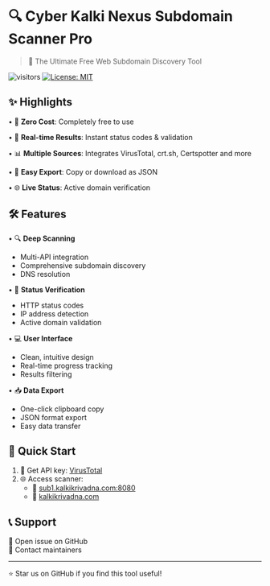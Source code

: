 # 🔍 Cyber Kalki Nexus Subdomain Scanner Pro

> 🚀 The Ultimate Free Web Subdomain Discovery Tool

![visitors](https://visitor-badge.laobi.icu/badge?page_id=cyberkalki.subdomain-scanner)
[![License: MIT](https://img.shields.io/badge/License-MIT-yellow.svg)](https://opensource.org/licenses/MIT)

## ✨ Highlights

• 🎯 **Zero Cost**: Completely free to use  

• 🔄 **Real-time Results**: Instant status codes & validation  

• 📊 **Multiple Sources**: Integrates VirusTotal, crt.sh, Certspotter and more

• 💾 **Easy Export**: Copy or download as JSON  

• 🌐 **Live Status**: Active domain verification  

## 🛠️ Features

• 🔍 **Deep Scanning**
  - Multi-API integration
  - Comprehensive subdomain discovery
  - DNS resolution
  
• 📡 **Status Verification**
  - HTTP status codes
  - IP address detection
  - Active domain validation

• 💻 **User Interface**
  - Clean, intuitive design
  - Real-time progress tracking
  - Results filtering

• 📥 **Data Export**
  - One-click clipboard copy
  - JSON format export
  - Easy data transfer

## 🚀 Quick Start

1. 🔑 Get API key: [VirusTotal](https://www.virustotal.com/gui/my-apikey)
2. 🌐 Access scanner:
   - 🔗 [sub1.kalkikrivadna.com:8080](https://sub1.kalkikrivadna.com:8080)
   - 🔗 [kalkikrivadna.com](https://kalkikrivadna.com)

## 📞 Support

💬 Open issue on GitHub  
📧 Contact maintainers

---
⭐ Star us on GitHub if you find this tool useful!
